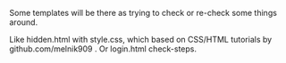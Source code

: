 Some templates will be there as trying to check or re-check some things around.

Like hidden.html with style.css, which based on CSS/HTML tutorials by github.com/melnik909  .
Or login.html check-steps.
